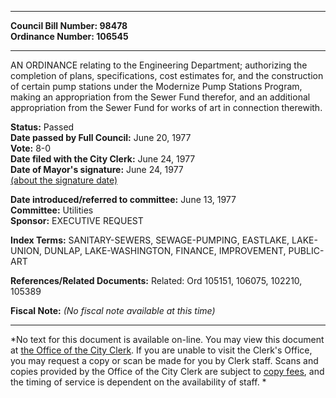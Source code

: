 * * * * *  
  
**Council Bill Number: [](#h0)[](#h2)98478**   
**Ordinance Number: 106545**  
  
* * * * *  
  
AN ORDINANCE relating to the Engineering Department; authorizing the completion of plans, specifications, cost estimates for, and the construction of certain pump stations under the Modernize Pump Stations Program, making an appropriation from the Sewer Fund therefor, and an additional appropriation from the Sewer Fund for works of art in connection therewith.  
  
**Status:** Passed   
**Date passed by Full Council:** June 20, 1977   
**Vote:** 8-0   
**Date filed with the City Clerk:** June 24, 1977   
**Date of Mayor's signature:** June 24, 1977   
[(about the signature date)](/~public/approvaldate.htm)   
  
  
**Date introduced/referred to committee:** June 13, 1977   
**Committee:** Utilities   
**Sponsor:** EXECUTIVE REQUEST   
  
**Index Terms:** SANITARY-SEWERS, SEWAGE-PUMPING, EASTLAKE, LAKE-UNION, DUNLAP, LAKE-WASHINGTON, FINANCE, IMPROVEMENT, PUBLIC-ART  
  
**References/Related Documents:** Related: Ord 105151, 106075, 102210, 105389  
  
**Fiscal Note:** *(No fiscal note available at this time)*  
  
* * * * *  
  
*No text for this document is available on-line. You may view this document at [the Office of the City Clerk](http://www.seattle.gov/leg/clerk/contactUs.htm). If you are unable to visit the Clerk's Office, you may request a copy or scan be made for you by Clerk staff. Scans and copies provided by the Office of the City Clerk are subject to [copy fees](http://clerk.seattle.gov/~public/clerkfees.htm), and the timing of service is dependent on the availability of staff. *  
  
  
